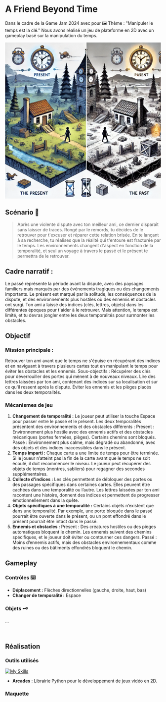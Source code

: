 # A Friend Beyond Time

Dans le cadre de la Game Jam 2024 avec pour 🖼️ Thème : "Manipuler le temps est la clé." Nous avons réalisé un jeu de plateforme en 2D avec un gameplay basé sur la manipulation du temps.

![alt text](/assets/brand/prototype.png)

## Scénario 📖

> Après une violente dispute avec ton meilleur ami, ce dernier disparaît sans laisser de traces. Rongé par le remords, tu décides de le retrouver pour t'excuser et réparer cette relation brisée. En te lançant à sa recherche, tu réalises que la réalité qui t'entoure est fracturée par le temps. Les environnements changent d'aspect en fonction de la temporalité, et seul un voyage à travers le passé et le présent te permettra de le retrouver.

## Cadre narratif :

Le passé représente la période avant la dispute, avec des paysages familiers mais marqués par des événements tragiques ou des changements importants.
Le présent est marqué par la solitude, les conséquences de la dispute, et des environnements plus hostiles où des ennemis et obstacles ont surgi.
Ton ami a laissé des indices (clés, lettres, objets) dans les différentes époques pour t'aider à le retrouver. Mais attention, le temps est limité, et tu devras jongler entre les deux temporalités pour surmonter les obstacles.

## Objectif

### Mission principale :

Retrouver ton ami avant que le temps ne s'épuise en récupérant des indices et en naviguant à travers plusieurs cartes tout en manipulant le temps pour éviter les obstacles et les ennemis.
Sous-objectifs :
Récupérer des clés pour déverrouiller des portes qui mènent à de nouveaux niveaux.
Lire des lettres laissées par ton ami, contenant des indices sur sa localisation et sur ce qu'il ressent après la dispute.
Éviter les ennemis et les pièges placés dans les deux temporalités.

### Mécanismes de jeu

1. **Changement de temporalité :**
   Le joueur peut utiliser la touche Espace pour passer entre le passé et le présent. Les deux temporalités présentent des environnements et des obstacles différents :
   Présent : Environnement plus hostile avec des ennemis actifs et des obstacles mécaniques (portes fermées, pièges). Certains chemins sont bloqués.
   Passé : Environnement plus calme, mais dégradé ou abandonné, avec des objets et des indices inaccessibles dans le présent.
2. **Temps imparti :**
   Chaque carte a une limite de temps pour être terminée. Si le joueur n’atteint pas la fin de la carte avant que le temps ne soit écoulé, il doit recommencer le niveau.
   Le joueur peut récupérer des objets de temps (montres, sabliers) pour regagner des secondes supplémentaires.
3. **Collecte d'indices :**
   Les clés permettent de débloquer des portes ou des passages spécifiques dans certaines cartes. Elles peuvent être cachées dans une temporalité ou l’autre.
   Les lettres laissées par ton ami racontent une histoire, donnent des indices et permettent de progresser émotionnellement dans la quête.
4. **Objets spécifiques à une temporalité :**
   Certains objets n’existent que dans une temporalité. Par exemple, une porte bloquée dans le passé pourrait être ouverte dans le présent, ou un pont effondré dans le présent pourrait être intact dans le passé.
5. **Ennemis et obstacles :**
   Présent : Des créatures hostiles ou des pièges automatiques bloquent le chemin. Les ennemis suivent des chemins spécifiques, et le joueur doit éviter ou contourner ces dangers.
   Passé : Moins d’ennemis actifs, mais des obstacles environnementaux comme des ruines ou des bâtiments effondrés bloquent le chemin.

## Gameplay

### Contrôles ⌨️

- **Déplacement :** Flèches directionnelles (gauche, droite, haut, bas)
- **Changer de temporalité :** Espace

### Objets 🗝

...

️

## Réalisation

### Outils utilisés

[![My Skills](https://skillicons.dev/icons?i=python,figma)](https://skillicons.dev)

- **Arcades** : Librairie Python pour le développement de jeux vidéo en 2D.

### Maquette

